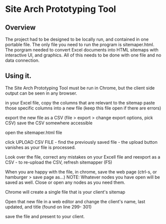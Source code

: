 # Site Arch Prototyping Tool

## Overview

The project had to be designed to be locally run, and contained in one portable file. The only file you need to run the program is sitemaper.html. The porgram needed to convert Excel documents into HTML sitemaps with interactive UI, and graphics. All of this needs to be done with one file and no data connection. 

## Using it.
The Site Arch Prototyping Tool must be run in Chrome, but the client side output can be seen in any browser.

in your Excel file, copy the columns that are relevant to the sitemap
paste those specific columns into a new file (keep this file open if there are errors)

export the new file as a CSV (file > export > change export options, pick CSV)
save the CSV somewhere accessible

open the sitemaper.html file

click UPLOAD CSV FILE - find the previously saved file - the upload button vanishes as your file is processed.

Look over the file, correct any mistakes on your Excell file and reexport as a CSV - to re-upload the CSV, refresh sitemapper (F5)

When you are happy with the file, in chrome, save the web page (ctrl-s, or hamburger > save page as...) NOTE: Whatever nodes you have open will be saved as well. Close or open any nodes as you need them.

Chrome will create a single file that is your client's sitemap

Open that new file in a web editor and change the client's name, last updated, and title (found on line 299- 301)

save the file and present to your client.
